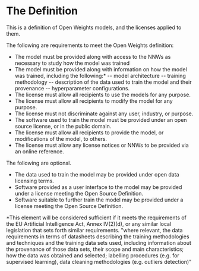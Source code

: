 
# The Definition


This is a definition of Open Weights models, and the licenses applied to them.

The following are requirements to meet the Open Weights definition:
- The model must be provided along with access to the NNWs as necessary to study how the model was trained
- The model must be provided along with information on how the model was trained, including the following:*
  -- model architecture
  -- training methodology
  -- description of the data used to train the model and their provenance
  -- hyperparameter configurations.
- The license must allow all recipients to use the models for any purpose.
- The license must allow all recipients to modify the model for any purpose. 
- The license must not discriminate against any user, industry, or purpose.
- The software used to train the model must be provided under an open source license, or in the public domain.
- The license must allow all recipients to provide the model, or modifications of the model, to others.
- The license must allow any license notices or NNWs to be provided via an online reference.

The following are optional.
- The data used to train the model may be provided under open data licensing terms.
- Software provided as a user interface to the model may be provided under a license meeting the Open Source Definition.
- Software suitable to further train the model may be provided under a license meeting the Open Source Definition.


*This element will be considered sufficient if it meets the requirements of the EU Artificial Intelligence Act, Annex IV(2)(d), or any similar local legislation that sets forth similar requirements. "where relevant, the data requirements in terms of datasheets describing the training methodologies and techniques and the training data sets used, including information about the provenance of those data sets, their scope and main characteristics; how the data was obtained and selected; labelling procedures (e.g. for supervised learning), data cleaning methodologies (e.g. outliers detection)"
